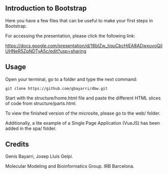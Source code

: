 ## Introduction to Bootstrap

Here you have a few files that can be useful to make your first steps in Bootstrap.

For accessing the presentation, please click the following link:

https://docs.google.com/presentation/d/18bIZw_tjquCbcHjEA8ADwxuvoQiIUHNeR5ZpNDTyA5c/edit?usp=sharing

## Usage

Open your terminal, go to a folder and type the next command:

`git clone https://github.com/gbayarri/dbw.git`

Start with the structure/home.html file and paste the different HTML slices of code from structure/parts.html.

To view the finished version of the microsite, please go to the web/ folder.

Additionally, a lite example of a Single Page Application (VueJS) has been added in the spa/ folder.

## Credits

Genís Bayarri, Josep Lluís Gelpí.

Molecular Modeling and Bioinformatics Group. IRB Barcelona.
